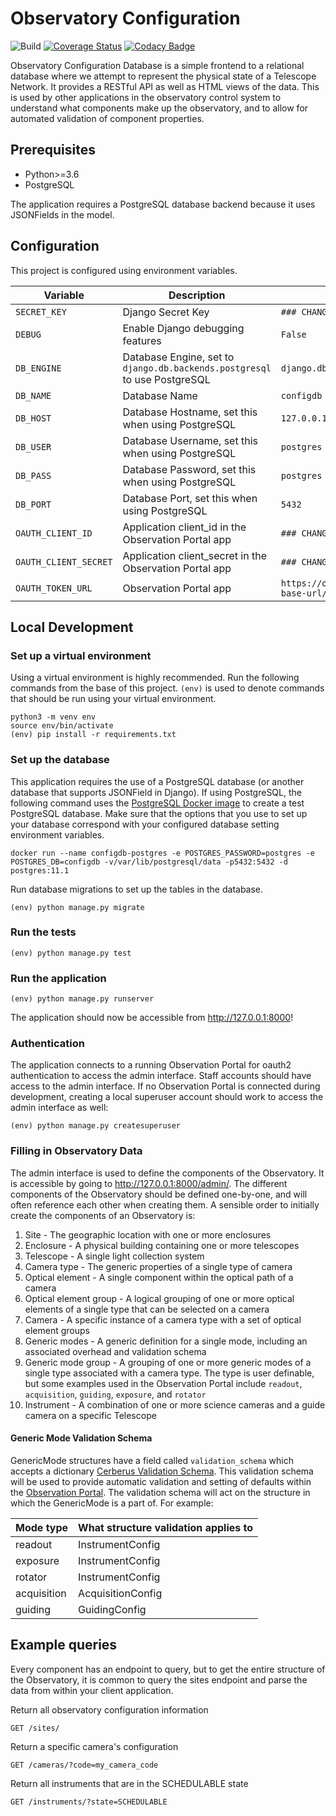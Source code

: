 # Observatory Configuration

![Build](https://github.com/observatorycontrolsystem/configdb/workflows/Build/badge.svg)
[![Coverage Status](https://coveralls.io/repos/github/observatorycontrolsystem/configdb/badge.svg)](https://coveralls.io/github/observatorycontrolsystem/configdb)
[![Codacy Badge](https://app.codacy.com/project/badge/Grade/dda63ab6370247a68aa78e0e186f819d)](https://www.codacy.com/gh/observatorycontrolsystem/configdb?utm_source=github.com&amp;utm_medium=referral&amp;utm_content=observatorycontrolsystem/configdb&amp;utm_campaign=Badge_Grade)

Observatory Configuration Database is a simple frontend to a relational database where we attempt to
represent the physical state of a Telescope Network. It provides a
RESTful API as well as HTML views of the data. This is used by other applications in the observatory control system to understand what components make up the observatory, and to allow for automated validation of component properties.

## Prerequisites
-   Python>=3.6
-   PostgreSQL

The application requires a PostgreSQL database backend because it uses JSONFields in the model.

## Configuration

This project is configured using environment variables.

| Variable             | Description                                                                        | Default                      |
| -------------------- | ---------------------------------------------------------------------------------- | ---------------------------- |
| `SECRET_KEY`      | Django Secret Key                                                                  | `### CHANGE ME ###`          |
| `DEBUG`         | Enable Django debugging features                                                                   | `False`          |
| `DB_ENGINE`          | Database Engine, set to `django.db.backends.postgresql` to use PostgreSQL | `django.db.backends.postgresql` |
| `DB_NAME`            | Database Name                                                                      | `configdb`                 |
| `DB_HOST`            | Database Hostname, set this when using PostgreSQL                                  | `127.0.0.1`                |
| `DB_USER`            | Database Username, set this when using PostgreSQL                                  | `postgres`               |
| `DB_PASS`            | Database Password, set this when using PostgreSQL                                  |  `postgres`               |
| `DB_PORT`            | Database Port, set this when using PostgreSQL                                      | `5432`                       |
| `OAUTH_CLIENT_ID`            | Application client_id in the Observation Portal app                                   | `### CHANGE ME ###`                       |
| `OAUTH_CLIENT_SECRET`            | Application client_secret in the Observation Portal app                                      | `### CHANGE ME ###`                       |
| `OAUTH_TOKEN_URL`            | Observation Portal app                                      | `https://observation-portal-base-url/o/token/`                       |

## Local Development

### **Set up a virtual environment**

Using a virtual environment is highly recommended. Run the following commands from the base of this project. `(env)`
is used to denote commands that should be run using your virtual environment.

    python3 -m venv env
    source env/bin/activate
    (env) pip install -r requirements.txt

### **Set up the database**

This application requires the use of a PostgreSQL database (or another database that supports JSONField in Django). If using PostgreSQL, the following command uses the [PostgreSQL Docker image](https://hub.docker.com/_/postgres) to
create a test PostgreSQL database. Make sure that the options that you use to set up your database correspond with your configured database setting environment variables.

    docker run --name configdb-postgres -e POSTGRES_PASSWORD=postgres -e POSTGRES_DB=configdb -v/var/lib/postgresql/data -p5432:5432 -d postgres:11.1

Run database migrations to set up the tables in the database.

    (env) python manage.py migrate

### Run the tests

    (env) python manage.py test

### Run the application

    (env) python manage.py runserver

The application should now be accessible from <http://127.0.0.1:8000>!

### Authentication
The application connects to a running Observation Portal for oauth2 authentication to access the admin interface. Staff accounts should have access to the admin interface. If no Observation Portal is connected during development, creating a local superuser account should work to access the admin interface as well:

    (env) python manage.py createsuperuser

### Filling in Observatory Data
The admin interface is used to define the components of the Observatory. It is accessible by going to <http://127.0.0.1:8000/admin/>. The different components of the Observatory should be defined one-by-one, and will often reference each other when creating them. A sensible order to initially create the components of an Observatory is:

1. Site - The geographic location with one or more enclosures
2. Enclosure - A physical building containing one or more telescopes
3. Telescope - A single light collection system
4. Camera type - The generic properties of a single type of camera
5. Optical element - A single component within the optical path of a camera
6. Optical element group - A logical grouping of one or more optical elements of a single type that can be selected on a camera
7. Camera - A specific instance of a camera type with a set of optical element groups
8. Generic modes - A generic definition for a single mode, including an associated overhead and validation schema
9. Generic mode group - A grouping of one or more generic modes of a single type associated with a camera type. The type is user definable, but some examples used in the Observation Portal include `readout`, `acquisition`, `guiding`, `exposure`, and `rotator`
10. Instrument - A combination of one or more science cameras and a guide camera on a specific Telescope

#### Generic Mode Validation Schema
GenericMode structures have a field called `validation_schema` which accepts a dictionary [Cerberus Validation Schema](https://docs.python-cerberus.org/en/stable/schemas.html). This validation schema will be used to provide automatic validation and setting of defaults within the [Observation Portal](https://github.com/observatorycontrolsystem/observation-portal). The validation schema will act on the structure in which the GenericMode is a part of. For example:

| Mode type   | What structure validation applies to |
| ----------- | ------------------------------------ |
| readout     | InstrumentConfig                     |
| exposure    | InstrumentConfig                     |
| rotator     | InstrumentConfig                     |
| acquisition | AcquisitionConfig                    |
| guiding     | GuidingConfig                        |

## Example queries
Every component has an endpoint to query, but to get the entire structure of the Observatory, it is common to query the sites endpoint and parse the data from within your client application.

Return all observatory configuration information

    GET /sites/

Return a specific camera's configuration

    GET /cameras/?code=my_camera_code

Return all instruments that are in the SCHEDULABLE state

    GET /instruments/?state=SCHEDULABLE
